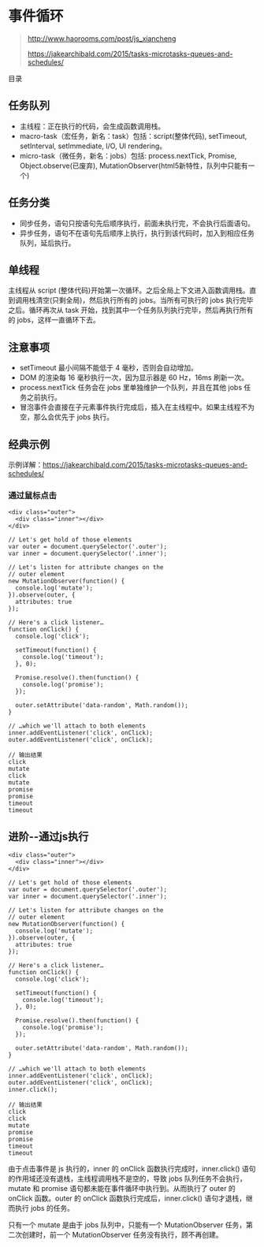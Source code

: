 # 事件循环

> http://www.haorooms.com/post/js_xiancheng
> 
> https://jakearchibald.com/2015/tasks-microtasks-queues-and-schedules/

目录


## 任务队列

- 主线程：正在执行的代码，会生成函数调用栈。
- macro-task（宏任务，新名：task）包括：script(整体代码), setTimeout, setInterval, setImmediate, I/O, UI rendering。
- micro-task（微任务，新名：jobs）包括: process.nextTick, Promise, Object.observe(已废弃), MutationObserver(html5新特性，队列中只能有一个)

## 任务分类

- 同步任务，语句只按语句先后顺序执行，前面未执行完，不会执行后面语句。
- 异步任务，语句不在语句先后顺序上执行，执行到该代码时，加入到相应任务队列，延后执行。

## 单线程

主线程从 script (整体代码)开始第一次循环。之后全局上下文进入函数调用栈。直到调用栈清空(只剩全局)，然后执行所有的 jobs。当所有可执行的 jobs 执行完毕之后。循环再次从 task 开始，找到其中一个任务队列执行完毕，然后再执行所有的 jobs，这样一直循环下去。

## 注意事项

- setTimeout 最小间隔不能低于 4 毫秒，否则会自动增加。
- DOM 的渲染每 16 毫秒执行一次，因为显示器是 60 Hz，16ms 刷新一次。
- process.nextTick 任务会在 jobs 里单独维护一个队列，并且在其他 jobs 任务之前执行。
- 冒泡事件会直接在子元素事件执行完成后，插入在主线程中。如果主线程不为空，那么会优先于 jobs 执行。

## 经典示例

示例详解：https://jakearchibald.com/2015/tasks-microtasks-queues-and-schedules/

### 通过鼠标点击

```
<div class="outer">
  <div class="inner"></div>
</div>

// Let's get hold of those elements
var outer = document.querySelector('.outer');
var inner = document.querySelector('.inner');

// Let's listen for attribute changes on the
// outer element
new MutationObserver(function() {
  console.log('mutate');
}).observe(outer, {
  attributes: true
});

// Here's a click listener…
function onClick() {
  console.log('click');

  setTimeout(function() {
    console.log('timeout');
  }, 0);

  Promise.resolve().then(function() {
    console.log('promise');
  });

  outer.setAttribute('data-random', Math.random());
}

// …which we'll attach to both elements
inner.addEventListener('click', onClick);
outer.addEventListener('click', onClick);

// 输出结果
click
mutate
click
mutate
promise
promise
timeout
timeout
```

## 进阶--通过js执行

```
<div class="outer">
  <div class="inner"></div>
</div>

// Let's get hold of those elements
var outer = document.querySelector('.outer');
var inner = document.querySelector('.inner');

// Let's listen for attribute changes on the
// outer element
new MutationObserver(function() {
  console.log('mutate');
}).observe(outer, {
  attributes: true
});

// Here's a click listener…
function onClick() {
  console.log('click');

  setTimeout(function() {
    console.log('timeout');
  }, 0);

  Promise.resolve().then(function() {
    console.log('promise');
  });

  outer.setAttribute('data-random', Math.random());
}

// …which we'll attach to both elements
inner.addEventListener('click', onClick);
outer.addEventListener('click', onClick);
inner.click();

// 输出结果
click
click
mutate
promise
promise
timeout
timeout
```

由于点击事件是 js 执行的，inner 的 onClick 函数执行完成时，inner.click() 语句的作用域还没有退栈，主线程调用栈不是空的，导致 jobs 队列任务不会执行，mutate 和 promise 语句都未能在事件循环中执行到。从而执行了 outer 的 onClick 函数。outer 的 onClick 函数执行完成后，inner.click() 语句才退栈，继而执行 jobs 的任务。

只有一个 mutate 是由于 jobs 队列中，只能有一个 MutationObserver 任务，第二次创建时，前一个 MutationObserver 任务没有执行，顾不再创建。